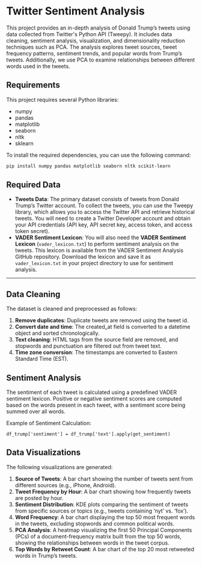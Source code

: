# Twitter Sentiment Analysis

This project provides an in-depth analysis of Donald Trump’s tweets using data collected from Twitter's Python API (Tweepy). It includes data cleaning, sentiment analysis, visualization, and dimensionality reduction techniques such as PCA. The analysis explores tweet sources, tweet frequency patterns, sentiment trends, and popular words from Trump’s tweets. Additionally, we use PCA to examine relationships between different words used in the tweets.

## Requirements

This project requires several Python libraries: 

- numpy
- pandas
- matplotlib
- seaborn
- nltk
- sklearn

To install the required dependencies, you can use the following command:
```bash
pip install numpy pandas matplotlib seaborn nltk scikit-learn
```

## Required Data
- **Tweets Data**: The primary dataset consists of tweets from Donald Trump’s Twitter account. To collect the tweets, you can use the Tweepy library, which allows you to access the Twitter API and retrieve historical tweets. You will need to create a Twitter Developer account and obtain your API credentials (API key, API secret key, access token, and access token secret).
- **VADER Sentiment Lexicon**: You will also need the **VADER Sentiment Lexicon** (`vader_lexicon.txt`) to perform sentiment analysis on the tweets. This lexicon is available from the VADER Sentiment Analysis GitHub repository. Download the lexicon and save it as `vader_lexicon.txt` in your project directory to use for sentiment analysis.

---

## Data Cleaning

The dataset is cleaned and preprocessed as follows:
1. **Remove duplicates**: Duplicate tweets are removed using the tweet id.
2. **Convert date and time**: The created_at field is converted to a datetime object and sorted chronologically.
3. **Text cleaning**: HTML tags from the source field are removed, and stopwords and punctuation are filtered out from tweet text.
4. **Time zone conversion**: The timestamps are converted to Eastern Standard Time (EST).

## Sentiment Analysis

The sentiment of each tweet is calculated using a predefined VADER sentiment lexicon. Positive or negative sentiment scores are computed based on the words present in each tweet, with a sentiment score being summed over all words.

Example of Sentiment Calculation:
```python3
df_trump['sentiment'] = df_trump['text'].apply(get_sentiment)
```

## Data Visualizations

The following visualizations are generated:
1. **Source of Tweets**: A bar chart showing the number of tweets sent from different sources (e.g., iPhone, Android).
2. **Tweet Frequency by Hour**: A bar chart showing how frequently tweets are posted by hour.
3. **Sentiment Distribution**: KDE plots comparing the sentiment of tweets from specific sources or topics (e.g., tweets containing ‘nyt’ vs. ‘fox’).
4. **Word Frequency**: A bar chart displaying the top 50 most frequent words in the tweets, excluding stopwords and common political words.
5. **PCA Analysis**: A heatmap visualizing the first 50 Principal Components (PCs) of a document-frequency matrix built from the top 50 words, showing the relationships between words in the tweet corpus.
6. **Top Words by Retweet Count**: A bar chart of the top 20 most retweeted words in Trump’s tweets.


